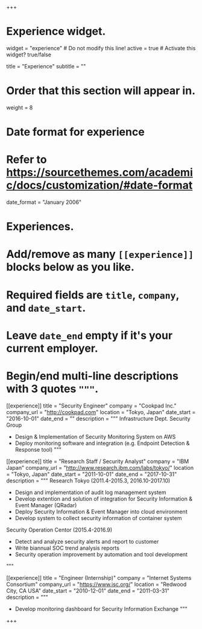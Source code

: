 +++
# Experience widget.
widget = "experience"  # Do not modify this line!
active = true  # Activate this widget? true/false

title = "Experience"
subtitle = ""

# Order that this section will appear in.
weight = 8

# Date format for experience
#   Refer to https://sourcethemes.com/academic/docs/customization/#date-format
date_format = "January 2006"

# Experiences.
#   Add/remove as many `[[experience]]` blocks below as you like.
#   Required fields are `title`, `company`, and `date_start`.
#   Leave `date_end` empty if it's your current employer.
#   Begin/end multi-line descriptions with 3 quotes `"""`.

[[experience]]
  title = "Security Engineer"
  company = "Cookpad Inc."
  company_url = "http://cookpad.com"
  location = "Tokyo, Japan"
  date_start = "2016-10-01"
  date_end = ""
  description = """
  Infrastructure Dept. Security Group

  * Design & Implementation of Security Monitoring System on AWS
  * Deploy monitoring software and integration (e.g. Endpoint Detection & Response tool)
  """

[[experience]]
  title = "Research Staff / Security Analyst"
  company = "IBM Japan"
  company_url = "http://www.research.ibm.com/labs/tokyo/"
  location = "Tokyo, Japan"
  date_start = "2011-10-01"
  date_end = "2017-10-31"
  description = """
  Research Tokyo (2011.4-2015.3, 2016.10-2017.10)

  * Design and implementation of audit log management system
  * Develop extention and solution of integration for Security Information & Event Manager (QRadar)
  * Deploy Security Information & Event Manager into cloud environment
  * Develop system to collect security information of container system

  Security Operation Centor (2015.4-2016.9)

  * Detect and analyze security alerts and report to customer
  * Write biannual SOC trend analysis reports
  * Security operation improvement by automation and tool development

  """


[[experience]]
  title = "Engineer (Internship)"
  company = "Internet Systems Consortium"
  company_url = "https://www.isc.org/"
  location = "Redwood City, CA USA"
  date_start = "2010-12-01"
  date_end = "2011-03-31"
  description = """
  * Develop monitoring dashboard for Security Information Exchange
  """

+++
